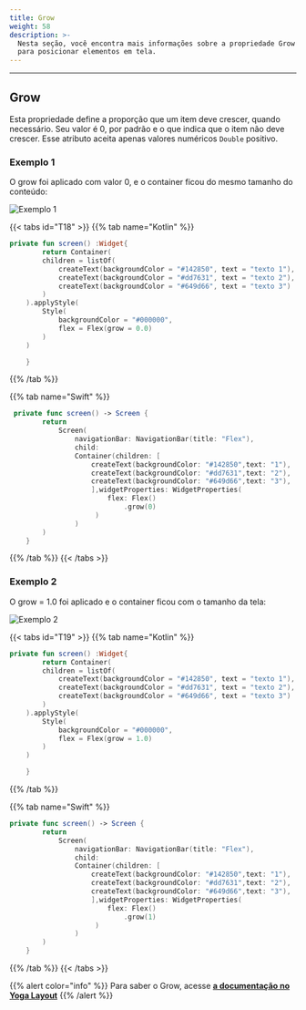 ```yaml
---
title: Grow
weight: 58
description: >-
  Nesta seção, você encontra mais informações sobre a propriedade Grow utilizada
  para posicionar elementos em tela.
---
```


---

## Grow

Esta propriedade define a proporção que um item deve crescer, quando necessário. Seu valor é 0, por padrão e o que indica que o item não deve crescer. Esse atributo aceita apenas valores numéricos `Double` positivo.

### **Exemplo 1**

O grow  foi aplicado com valor 0, e o container ficou do mesmo tamanho do conteúdo: 

![Exemplo 1](https://lh6.googleusercontent.com/KPNe0Hnad094L8QgkRrDFcAtvAoBSeVvrA3ihurk6vVzGaQyJxSZ6dJtsLCe9gabKeIFEn1eB-465OK_wu7LYk7I7MKKBKEPwaCs4ZoaQDXdxjc2d80VrKBf69dfYX2nOWm7Pi2C)

{{< tabs id="T18" >}}
{{% tab name="Kotlin" %}}

```kotlin
private fun screen() :Widget{
        return Container(
        children = listOf(
            createText(backgroundColor = "#142850", text = "texto 1"),
            createText(backgroundColor = "#dd7631", text = "texto 2"),
            createText(backgroundColor = "#649d66", text = "texto 3")
        )
    ).applyStyle(
        Style(
            backgroundColor = "#000000",
            flex = Flex(grow = 0.0)
        )
    )

    }
```

{{% /tab %}}

{{% tab name="Swift" %}}
```swift
 private func screen() -> Screen {
        return
            Screen(
                navigationBar: NavigationBar(title: "Flex"),
                child:
                Container(children: [
                    createText(backgroundColor: "#142850",text: "1"),
                    createText(backgroundColor: "#dd7631",text: "2"),
                    createText(backgroundColor: "#649d66",text: "3"),
                    ],widgetProperties: WidgetProperties(
                        flex: Flex()
                            .grow(0)
                     )
                )
        )
    }
```
{{% /tab %}}
{{< /tabs >}}

### **Exemplo 2**

O grow = 1.0 foi aplicado e o container ficou com o tamanho da tela:

![Exemplo 2](https://lh4.googleusercontent.com/oFfNtXonnH0zvhYz0-sVnVwHUFbd23JSAdjSKURM9svVKedl3pT51M_lcuvoXQgr8vhTHqjHFK_GCtW9Lpl__c6ybSUsmEvUhNUpg-zgIKYWqQKMLLpxPXSBxaikLGr6541OXLtM)

{{< tabs id="T19" >}}
{{% tab name="Kotlin" %}}

```kotlin
private fun screen() :Widget{
        return Container(
        children = listOf(
            createText(backgroundColor = "#142850", text = "texto 1"),
            createText(backgroundColor = "#dd7631", text = "texto 2"),
            createText(backgroundColor = "#649d66", text = "texto 3")
        )
    ).applyStyle(
        Style(
            backgroundColor = "#000000",
            flex = Flex(grow = 1.0)
        )
    )

    }
```

{{% /tab %}}

{{% tab name="Swift" %}}
```swift
private func screen() -> Screen {
        return
            Screen(
                navigationBar: NavigationBar(title: "Flex"),
                child:
                Container(children: [
                    createText(backgroundColor: "#142850",text: "1"),
                    createText(backgroundColor: "#dd7631",text: "2"),
                    createText(backgroundColor: "#649d66",text: "3"),
                    ],widgetProperties: WidgetProperties(
                        flex: Flex()
                            .grow(1)
                     )
                )
        )
    }
```
{{% /tab %}}
{{< /tabs >}}

{{% alert color="info" %}}
Para saber o Grow, acesse [**a documentação no Yoga Layout**](https://yogalayout.com/docs/flex/)
{{% /alert %}}
